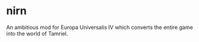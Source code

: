 # nirn
An ambitious mod for Europa Universalis IV which converts the entire game into the world of Tamriel.
